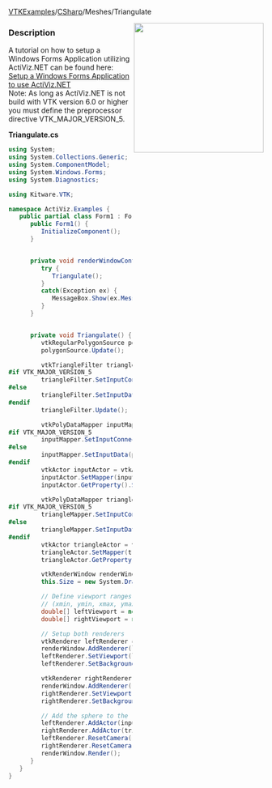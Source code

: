 [VTKExamples](/index/)/[CSharp](/CSharp)/Meshes/Triangulate

<img align="right" src="https://github.com/lorensen/VTKExamples/blob/gh-pages/Testing/Baseline/Meshes/TestTriangulate.png?raw=true" width="256" />

### Description
A tutorial on how to setup a Windows Forms Application utilizing ActiViz.NET can be found here: [Setup a Windows Forms Application to use ActiViz.NET](http://www.vtk.org/Wiki/VTK/CSharp/ActiViz.NET)<br />
Note: As long as ActiViz.NET is not build with VTK version 6.0 or higher you must define the preprocessor directive VTK_MAJOR_VERSION_5.

**Triangulate.cs**
```csharp
using System;
using System.Collections.Generic;
using System.ComponentModel;
using System.Windows.Forms;
using System.Diagnostics;

using Kitware.VTK;

namespace ActiViz.Examples {
   public partial class Form1 : Form {
      public Form1() {
         InitializeComponent();
      }


      private void renderWindowControl1_Load(object sender, EventArgs e) {
         try {
            Triangulate();
         }
         catch(Exception ex) {
            MessageBox.Show(ex.Message, "Exception", MessageBoxButtons.OK);
         }
      }


      private void Triangulate() {
         vtkRegularPolygonSource polygonSource = vtkRegularPolygonSource.New();
         polygonSource.Update();

         vtkTriangleFilter triangleFilter = vtkTriangleFilter.New();
#if VTK_MAJOR_VERSION_5
         triangleFilter.SetInputConnection(polygonSource.GetOutputPort());
#else
         triangleFilter.SetInputData(polygonSource);
#endif
         triangleFilter.Update();

         vtkPolyDataMapper inputMapper = vtkPolyDataMapper.New();
#if VTK_MAJOR_VERSION_5
         inputMapper.SetInputConnection(polygonSource.GetOutputPort());
#else
         inputMapper.SetInputData(polygonSource);
#endif
         vtkActor inputActor = vtkActor.New();
         inputActor.SetMapper(inputMapper);
         inputActor.GetProperty().SetRepresentationToWireframe();

         vtkPolyDataMapper triangleMapper = vtkPolyDataMapper.New();
#if VTK_MAJOR_VERSION_5
         triangleMapper.SetInputConnection(triangleFilter.GetOutputPort());
#else
         triangleMapper.SetInputData(triangleFilter);
#endif
         vtkActor triangleActor = vtkActor.New();
         triangleActor.SetMapper(triangleMapper);
         triangleActor.GetProperty().SetRepresentationToWireframe();

         vtkRenderWindow renderWindow = renderWindowControl1.RenderWindow;
         this.Size = new System.Drawing.Size(612, 352);

         // Define viewport ranges
         // (xmin, ymin, xmax, ymax)
         double[] leftViewport = new double[] { 0.0, 0.0, 0.5, 1.0 };
         double[] rightViewport = new double[] { 0.5, 0.0, 1.0, 1.0 };

         // Setup both renderers
         vtkRenderer leftRenderer = vtkRenderer.New();
         renderWindow.AddRenderer(leftRenderer);
         leftRenderer.SetViewport(leftViewport[0], leftViewport[1], leftViewport[2], leftViewport[3]);
         leftRenderer.SetBackground(.6, .5, .4);

         vtkRenderer rightRenderer = vtkRenderer.New();
         renderWindow.AddRenderer(rightRenderer);
         rightRenderer.SetViewport(rightViewport[0], rightViewport[1], rightViewport[2], rightViewport[3]);
         rightRenderer.SetBackground(.4, .5, .6);

         // Add the sphere to the left and the cube to the right
         leftRenderer.AddActor(inputActor);
         rightRenderer.AddActor(triangleActor);
         leftRenderer.ResetCamera();
         rightRenderer.ResetCamera();
         renderWindow.Render();
      }
   }
}
```

